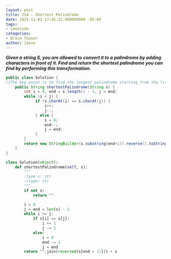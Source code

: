 ```yaml
---
layout: post
title: 214 - Shortest Palindrome
date: 2015-11-03 17:45:22.000000000 -05:00
tags:
- Leetcode
categories:
- Brain Teaser
author: Jason
---
```

<p><strong><em>Given a string S, you are allowed to convert it to a palindrome by adding characters in front of it. Find and return the shortest palindrome you can find by performing this transformation.</em></strong></p>


``` java
public class Solution {
//The key point is to find the longest palindrome starting from the first character, and then reverse the remaining part as the prefix to s.
    public String shortestPalindrome(String s) {
        int i = 0, end = s.length() - 1, j = end;
        while (i < j) {
             if (s.charAt(i) == s.charAt(j)) {
                 i++;
                 j--;
             } else {
                 i = 0;
                 end--;
                 j = end;
             }
        }
        return new StringBuilder(s.substring(end+1)).reverse().toString() + s;
    }
}
```

``` python
class Solution(object):
    def shortestPalindrome(self, s):
        """
        :type s: str
        :rtype: str
        """
        if not s:
            return ""

        i = 0
        j = end = len(s) - 1
        while i <= j:
            if s[i] == s[j]:
                i += 1
                j -= 1
            else:
                i = 0
                end -= 1
                j = end
        return "".join(reversed(s[end + 1:])) + s
```
